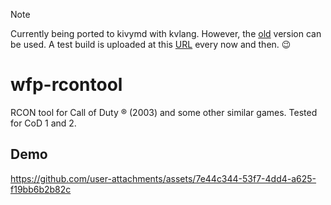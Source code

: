 > [!NOTE]
> Currently being ported to kivymd with kvlang. However, the [old](https://github.com/Wolf-Pack-Clan/wfp-rcontool/tree/main/old) version can be used.
> A test build is uploaded at this [URL](https://cytfiles.optikl.ink/wfprcon-debug.apk) every now and then. 😉️

# wfp-rcontool
RCON tool for Call of Duty ® (2003) and some other similar games. Tested for CoD 1 and 2.

## Demo


https://github.com/user-attachments/assets/7e44c344-53f7-4dd4-a625-f19bb6b2b82c

